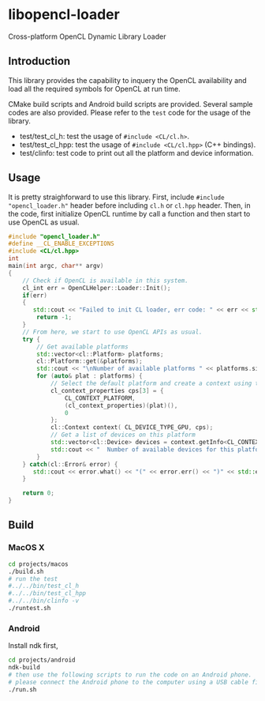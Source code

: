 # libopencl-loader
Cross-platform OpenCL Dynamic Library Loader

## Introduction
This library provides the capability to inquery the OpenCL availability and load all the required symbols for OpenCL at run time. 

CMake build scripts and Android build scripts are provided. Several sample codes are also provided. Please refer to the `test` code for the usage of the library.
- test/test_cl_h: test the usage of `#include <CL/cl.h>`.
- test/test_cl_hpp: test the usage of `#include <CL/cl.hpp>` (C++ bindings).
- test/clinfo: test code to print out all the platform and device information.

## Usage
It is pretty straighforward to use this library. First, include `#include "opencl_loader.h"` header before including `cl.h` or `cl.hpp` header. Then, in the code, first initialize OpenCL runtime by call a function and then start to use OpenCL as usual. 

```C++
#include "opencl_loader.h"
#define __CL_ENABLE_EXCEPTIONS
#include <CL/cl.hpp>
int
main(int argc, char** argv)
{
    // Check if OpenCL is available in this system.
    cl_int err = OpenCLHelper::Loader::Init();
    if(err)
    {
       std::cout << "Failed to init CL loader, err code: " << err << std::endl;
        return -1;
    }
    // From here, we start to use OpenCL APIs as usual.
    try { 
        // Get available platforms
        std::vector<cl::Platform> platforms;
        cl::Platform::get(&platforms);
        std::cout << "\nNumber of available platforms " << platforms.size() << std::endl;
        for (auto& plat : platforms) {
            // Select the default platform and create a context using this platform and the GPU
            cl_context_properties cps[3] = { 
                CL_CONTEXT_PLATFORM, 
                (cl_context_properties)(plat)(), 
                0 
            };
            cl::Context context( CL_DEVICE_TYPE_GPU, cps);
            // Get a list of devices on this platform
            std::vector<cl::Device> devices = context.getInfo<CL_CONTEXT_DEVICES>();
            std::cout << "  Number of available devices for this platform " << devices.size() << std::endl;
        }
    } catch(cl::Error& error) {
       std::cout << error.what() << "(" << error.err() << ")" << std::endl;
    }

    return 0;
}
```


## Build
### MacOS X
```bash
cd projects/macos
./build.sh
# run the test
#../../bin/test_cl_h
#../../bin/test_cl_hpp
#../../bin/clinfo -v
./runtest.sh
```

### Android
Install ndk first, 
```bash
cd projects/android
ndk-build
# then use the following scripts to run the code on an Android phone. 
# please connect the Android phone to the computer using a USB cable first. 
./run.sh
```
